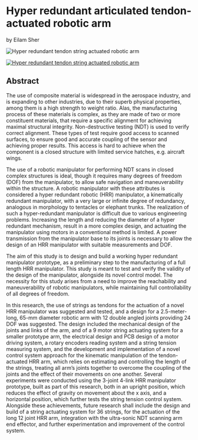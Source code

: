 # Hyper redundant articulated tendon-actuated robotic arm

by Eilam Sher

![Hyper redundant tendon string actuated robotic arm](https://images-na.ssl-images-amazon.com/images/I/71xbLEF1M%2BL._AC_SL1500_.jpg)


[![Hyper redundant tendon string actuated robotic arm](https://img.youtube.com/vi/ZYZaRA9Z6xE/0.jpg)](https://www.youtube.com/watch?v=ZYZaRA9Z6xE "Hyper redundant tendon string actuated robotic arm")

## Abstract

The use of composite material is widespread in the aerospace industry, and is
expanding to other industries, due to their superb physical properties, among them is a
high strength to weight ratio. Alas, the manufacturing process of these materials is
complex, as they are made of two or more constituent materials, that require a specific
alignment for achieving maximal structural integrity. Non-destructive testing (NDT) is
used to verify correct alignment. These types of test require good access to scanned
surfaces, to ensure good and accurate coupling of the sensor and achieving proper
results. This access is hard to achieve when the component is a closed structure with
limited service hatches, e.g. aircraft wings.

The use of a robotic manipulator for performing NDT scans in closed complex
structures is ideal, though it requires many degrees of freedom (DOF) from the
manipulator, to allow safe navigation and maneuverability within the structure. A
robotic manipulator with these attributes is considered a hyper redundant robotic (HRR)
manipulator, a kinematically redundant manipulator, with a very large or infinite degree
of redundancy, analogous in morphology to tentacles or elephant trunks. The realization
of such a hyper-redundant manipulator is difficult due to various engineering problems.
Increasing the length and reducing the diameter of a hyper redundant mechanism, result
in a more complex design, and actuating the manipulator using motors in a conventional
method is limited. A power transmission from the manipulator base to its joints is
necessary to allow the design of an HRR manipulator with suitable measurements and
DOF.

The aim of this study is to design and build a working hyper redundant
manipulator prototype, as a preliminary step to the manufacturing of a full length HRR
manipulator. This study is meant to test and verify the validity of the design of the
manipulator, alongside its novel control model. The necessity for this study arises from
a need to improve the reachability and maneuverability of robotic manipulators, while
maintaining full controllability of all degrees of freedom.

In this research, the use of strings as tendons for the actuation of a novel HRR
manipulator was suggested and tested, and a design for a 2.5-meter-long, 65-mm
diameter robotic arm with 12 double angled joints providing 24 DOF was suggested.
The design included the mechanical design of the joints and links of the arm, and of a 9 motor string actuating system for a smaller prototype arm, the electrical design and
PCB design of a motor driving system, a rotary encoders reading system and a string
tension measuring system, and the development and implementation of a novel control
system approach for the kinematic manipulation of the tendon-actuated HRR arm,
which relies on estimating and controlling the length of the strings, treating all arm’s
joints together to overcome the coupling of the joints and the effect of their movements
on one another. Several experiments were conducted using the 3-joint 4-link HRR
manipulator prototype, built as part of this research, both in an upright position, which
reduces the effect of gravity on movement about the x axis, and a horizontal position,
which further tests the string tension control system. Alongside these achievements,
future research shall include the design and build of a string actuating system for 36
strings, for the actuation of the long 12 joint HRR arm, integration with the ultra-sonic
NDT scanning arm end effector, and further experimentation and improvement of the
control system.
